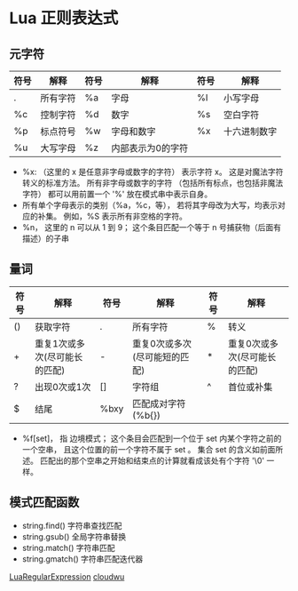 # Lua 正则表达式

## 元字符

| 符号 | 解释     | 符号 | 解释              | 符号 | 解释         |
|------|----------|------|-------------------|------|--------------|
| .    | 所有字符 | %a   | 字母              | %l   | 小写字母     |
| %c   | 控制字符 | %d   | 数字              | %s   | 空白字符     |
| %p   | 标点符号 | %w   | 字母和数字        | %x   | 十六进制数字 |
| %u   | 大写字母 | %z   | 内部表示为0的字符 |

- %x: （这里的 x 是任意非字母或数字的字符） 表示字符 x。 这是对魔法字符转义的标准方法。 所有非字母或数字的字符 （包括所有标点，也包括非魔法字符） 都可以用前置一个 '%' 放在模式串中表示自身。
- 所有单个字母表示的类别（%a，%c，等）， 若将其字母改为大写，均表示对应的补集。 例如，%S 表示所有非空格的字符。
- %n， 这里的 n 可以从 1 到 9； 这个条目匹配一个等于 n 号捕获物（后面有描述）的子串

## 量词

| 符号 | 解释          | 符号 | 解释          | 符号 | 解释          |
|------|---------------|------|---------------|------|---------------|
| ()   | 获取字符      | .    | 所有字符      | %    | 转义          |
| +    | 重复1次或多次(尽可能长的匹配) | -    | 重复0次或多次(尽可能短的匹配) | *    | 重复0次或多次(尽可能长的匹配) |
| ?    | 出现0次或1次  | []   | 字符组        | ^    | 首位或补集    |
| $    | 结尾          | %bxy   | 匹配成对字符(%b{})  |

- %f[set]， 指 边境模式； 这个条目会匹配到一个位于 set 内某个字符之前的一个空串， 且这个位置的前一个字符不属于 set 。 集合 set 的含义如前面所述。 匹配出的那个空串之开始和结束点的计算就看成该处有个字符 '\0' 一样。

## 模式匹配函数

- string.find() 字符串查找匹配
- string.gsub() 全局字符串替换
- string.match() 字符串匹配
- string.gmatch() 字符串匹配迭代器

[LuaRegularExpression](http://www.cnblogs.com/whiteyun/archive/2009/09/02/1541043.html)
[cloudwu](http://cloudwu.github.io/lua53doc/manual.html#6.4.2)